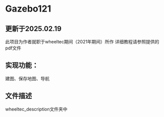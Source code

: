 # Gazebo121
## 更新于2025.02.19
  此项目为作者就职于wheeltec期间（2021年期间）所作  详细教程请参照提供的pdf文件
## 实现功能：
  建图、保存地图、导航
## 文件描述
  wheeltec_description文件夹中
